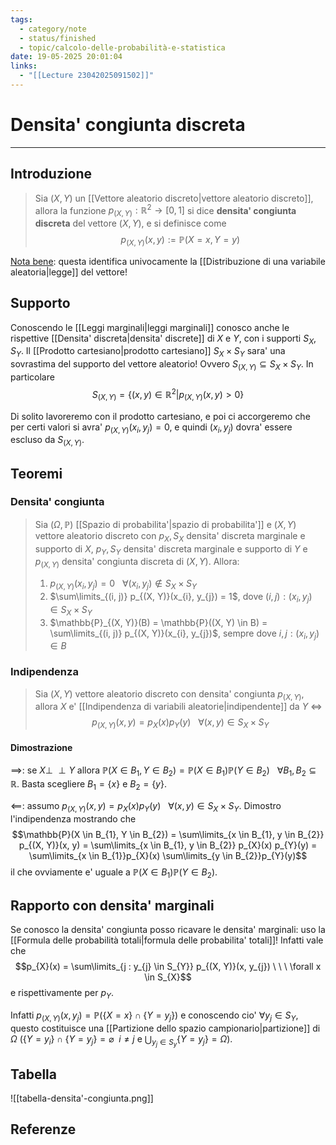 ```yaml
---
tags:
  - category/note
  - status/finished
  - topic/calcolo-delle-probabilità-e-statistica
date: 19-05-2025 20:01:04
links:
  - "[[Lecture 23042025091502]]"
---
```

# Densita' congiunta discreta
---
## Introduzione
> Sia $(X, Y)$ un [[Vettore aleatorio discreto|vettore aleatorio discreto]], allora la funzione $p_{(X, Y)}: \mathbb{R}^{2} \to [0, 1]$ si dice **densita' congiunta discreta** del vettore $(X, Y)$, e si definisce come
> $$p_{(X, Y)}(x, y) := \mathbb{P}(X = x, Y = y)$$

<u>Nota bene</u>: questa identifica univocamente la [[Distribuzione di una variabile aleatoria|legge]] del vettore!

## Supporto
Conoscendo le [[Leggi marginali|leggi marginali]] conosco anche le rispettive [[Densita' discreta|densita' discrete]] di $X$ e $Y$, con i supporti $S_{X}, S_{Y}$. Il [[Prodotto cartesiano|prodotto cartesiano]] $S_{X} \times S_{Y}$ sara' una sovrastima del supporto del vettore aleatorio! Ovvero $S_{(X, Y)} \subseteq S_{X} \times S_{Y}$. In particolare
$$S_{(X, Y)} = \{(x, y) \in \mathbb{R}^{2} | p_{(X, Y)}(x, y) > 0\}$$

Di solito lavoreremo con il prodotto cartesiano, e poi ci accorgeremo che per certi valori si avra' $p_{(X, Y)}(x_{i}, y_{j}) = 0$, e quindi $(x_{i}, y_{j})$ dovra' essere escluso da $S_{(X, Y)}$.

## Teoremi
### Densita' congiunta
> Sia $(\Omega, \mathbb{P})$ [[Spazio di probabilita'|spazio di probabilita']] e $(X, Y)$ vettore aleatorio discreto con $p_{X}, S_{X}$ densita' discreta marginale e supporto di $X$, $p_{Y}, S_{Y}$ densita' discreta marginale e supporto di $Y$ e $p_{(X, Y)}$ densita' congiunta discreta di $(X, Y)$. Allora:
> 1. $p_{(X, Y)}(x_{i}, y_{j}) = 0 \ \ \ \forall(x_{i}, y_{j}) \notin S_{X} \times S_{Y}$
> 2. $\sum\limits_{(i, j)} p_{(X, Y)}(x_{i}, y_{j}) = 1$, dove $(i, j) : (x_{i}, y_{j}) \in S_{X} \times S_{Y}$
> 3. $\mathbb{P}_{(X, Y)}(B) = \mathbb{P}((X, Y) \in B) = \sum\limits_{(i, j)} p_{(X, Y)}(x_{i}, y_{j})$, sempre dove $i, j : (x_{i}, y_{j}) \in B$

### Indipendenza
> Sia $(X, Y)$ vettore aleatorio discreto con densita' congiunta $p_{(X, Y)}$, allora $X$ e' [[Indipendenza di variabili aleatorie|indipendente]] da $Y$ $\iff$
> $$p_{(X, Y)}(x, y) = p_{X}(x) p_{Y}(y) \ \ \ \forall (x, y) \in S_{X} \times S_{Y}$$

#### Dimostrazione
$\implies$: se $X \perp\!\!\!\perp Y$ allora $\mathbb{P}(X \in B_{1}, Y \in B_{2}) = \mathbb{P}(X \in B_{1}) \mathbb{P}(Y \in B_{2}) \ \ \ \forall B_{1}, B_{2} \subseteq \mathbb{R}$. Basta scegliere $B_{1} = \{x\}$ e $B_{2} = \{y\}$.

$\impliedby$: assumo $p_{(X, Y)}(x, y) = p_{X}(x) p_{Y}(y) \ \ \ \forall (x, y) \in S_{X} \times S_{Y}$. Dimostro l'indipendenza mostrando che
$$\mathbb{P}(X \in B_{1}, Y \in B_{2}) = \sum\limits_{x \in B_{1}, y \in B_{2}} p_{(X, Y)}(x, y) = \sum\limits_{x \in B_{1}, y \in B_{2}} p_{X}(x) p_{Y}(y) = \sum\limits_{x \in B_{1}}p_{X}(x) \sum\limits_{y \in B_{2}}p_{Y}(y)$$
il che ovviamente e' uguale a $\mathbb{P}(X \in B_{1}) \mathbb{P}(Y \in B_{2})$.

## Rapporto con densita' marginali
Se conosco la densita' congiunta posso ricavare le densita' marginali: uso la [[Formula delle probabilità totali|formula delle probabilita' totali]]! Infatti vale che
$$p_{X}(x) = \sum\limits_{j : y_{j} \in S_{Y}} p_{(X, Y)}(x, y_{j}) \ \ \ \forall x \in S_{X}$$
e rispettivamente per $p_{Y}$.

Infatti $p_{(X, Y)}(x, y_{j}) = \mathbb{P}(\{X = x\} \cap \{Y = y_{j}\})$ e conoscendo cio' $\forall y_{j} \in S_{Y}$, questo costituisce una [[Partizione dello spazio campionario|partizione]] di $\Omega$ ($\{Y = y_{i}\} \cap \{Y = y_{j}\} = \varnothing \ \ i \neq j$ e $\bigcup_{y_{j} \in S_{y}} \{Y = y_{j}\} = \Omega$).

## Tabella
![[tabella-densita'-congiunta.png]]

## Referenze